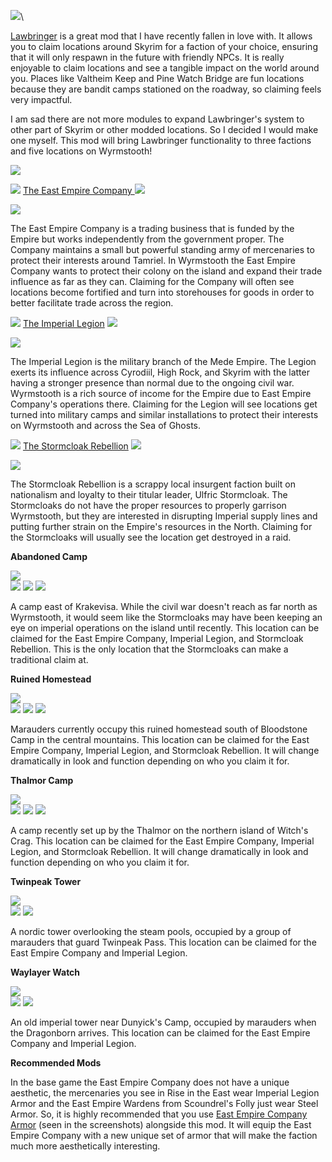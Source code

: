 ![](https://raw.githubusercontent.com/TateTaylorUSA/TateTaylorUSA/main/assets/images/banners/Wrym%20Tamer.png)\

[Lawbringer](https://www.nexusmods.com/skyrimspecialedition/mods/29882) ﻿is a great mod that I have recently fallen in love with. It allows you to claim locations around Skyrim for a faction of your choice, ensuring that it will only respawn in the future with friendly NPCs. It is really enjoyable to claim locations and see a tangible impact on the world around you. Places like Valtheim Keep and Pine Watch Bridge are fun locations because they are bandit camps stationed on the roadway, so claiming feels very impactful.

I am sad there are not more modules to expand Lawbringer's system to other part of Skyrim or other modded locations. So I decided I would make one myself. This mod will bring Lawbringer functionality to three factions and five locations on Wyrmstooth!

![](https://raw.githubusercontent.com/PierreDespereaux/PierreDespereaux/master/assets/images/banners/Features.png)

[![](https://images.uesp.net/e/e0/SR-mapicon-Shipwreck.png)](https://en.uesp.net/wiki/Lore:East_Empire_Company) [](https://en.uesp.net/wiki/Lore:East_Empire_Company) [The East Empire Company ](https://en.uesp.net/wiki/Lore:East_Empire_Company)[![](https://images.uesp.net/e/e0/SR-mapicon-Shipwreck.png)](https://en.uesp.net/wiki/Lore:East_Empire_Company)

![](https://raw.githubusercontent.com/TateTaylorUSA/TateTaylorUSA/main/assets/images/lco-wyrmstooth/EEco.png)

The East Empire Company is a trading business that is funded by the Empire but works independently from the government proper. The Company maintains a small but powerful standing army of mercenaries to protect their interests around Tamriel. In Wyrmstooth the East Empire Company wants to protect their colony on the island and expand their trade influence as far as they can. Claiming for the Company will often see locations become fortified and turn into storehouses for goods in order to better facilitate trade across the region.

[![](https://images.uesp.net/d/da/SR-mapicon-Imperial_Camp.png)](https://en.uesp.net/wiki/Lore:East_Empire_Company) [](https://en.uesp.net/wiki/Lore:Imperial_Legion) [The Imperial Legion](https://en.uesp.net/wiki/Lore:Imperial_Legion) [![](https://images.uesp.net/d/da/SR-mapicon-Imperial_Camp.png)](https://en.uesp.net/wiki/Lore:Imperial_Legion)

![](https://raw.githubusercontent.com/TateTaylorUSA/TateTaylorUSA/main/assets/images/lco-wyrmstooth/Imperials.png)

The Imperial Legion is the military branch of the Mede Empire. The Legion exerts its influence across Cyrodiil, High Rock, and Skyrim with the latter having a stronger presence than normal due to the ongoing civil war. Wyrmstooth is a rich source of income for the Empire due to East Empire Company's operations there. Claiming for the Legion will see locations get turned into military camps and similar installations to protect their interests on Wyrmstooth and across the Sea of Ghosts.

[﻿](https://en.uesp.net/wiki/Lore:Stormcloaks)[![](https://images.uesp.net/5/59/SR-mapicon-Stormcloak_Camp.png)](https://en.uesp.net/wiki/Lore:Stormcloaks)﻿ [The Stormcloak Rebellion](https://en.uesp.net/wiki/Lore:Stormcloaks) [![](https://images.uesp.net/5/59/SR-mapicon-Stormcloak_Camp.png)](https://en.uesp.net/wiki/Lore:Stormcloaks)

![](https://raw.githubusercontent.com/TateTaylorUSA/TateTaylorUSA/main/assets/images/lco-wyrmstooth/Stormcloaks.png)

The Stormcloak Rebellion is a scrappy local insurgent faction built on nationalism and loyalty to their titular leader, Ulfric Stormcloak. The Stormcloaks do not have the proper resources to properly garrison Wyrmstooth, but they are interested in disrupting Imperial supply lines and putting further strain on the Empire's resources in the North. Claiming for the Stormcloaks will usually see the location get destroyed in a raid.

**Abandoned Camp**

![](https://raw.githubusercontent.com/TateTaylorUSA/TateTaylorUSA/main/assets/images/lco-wyrmstooth/AbandonedCamp.PNG)\
[![](https://images.uesp.net/e/e0/SR-mapicon-Shipwreck.png)](https://en.uesp.net/wiki/Lore:East_Empire_Company)﻿ [![](https://images.uesp.net/d/da/SR-mapicon-Imperial_Camp.png)](https://en.uesp.net/wiki/Lore:Imperial_Legion) ﻿[![](https://images.uesp.net/5/59/SR-mapicon-Stormcloak_Camp.png)](https://en.uesp.net/wiki/Lore:Stormcloaks)

A camp east of Krakevisa. While the civil war doesn't reach as far north as Wyrmstooth, it would seem like the Stormcloaks may have been keeping an eye on imperial operations on the island until recently. This location can be claimed for the East Empire Company, Imperial Legion, and Stormcloak Rebellion. This is the only location that the Stormcloaks can make a traditional claim at.

**Ruined Homestead**

![](https://raw.githubusercontent.com/TateTaylorUSA/TateTaylorUSA/main/assets/images/lco-wyrmstooth/RuinedHomestead.PNG)\
[![](https://images.uesp.net/e/e0/SR-mapicon-Shipwreck.png)](https://en.uesp.net/wiki/Lore:East_Empire_Company)﻿﻿ [![](https://images.uesp.net/d/da/SR-mapicon-Imperial_Camp.png)](https://en.uesp.net/wiki/Lore:Imperial_Legion)﻿ ﻿[![](https://images.uesp.net/5/59/SR-mapicon-Stormcloak_Camp.png)](https://en.uesp.net/wiki/Lore:Stormcloaks)

Marauders currently occupy this ruined homestead south of Bloodstone Camp in the central mountains. This location can be claimed for the East Empire Company, Imperial Legion, and Stormcloak Rebellion. It will change dramatically in look and function depending on who you claim it for.

**Thalmor Camp**

![](https://raw.githubusercontent.com/TateTaylorUSA/TateTaylorUSA/main/assets/images/lco-wyrmstooth/ThalmorCamp.PNG)\
[![](https://images.uesp.net/e/e0/SR-mapicon-Shipwreck.png)](https://en.uesp.net/wiki/Lore:East_Empire_Company)﻿﻿ [![](https://images.uesp.net/d/da/SR-mapicon-Imperial_Camp.png)](https://en.uesp.net/wiki/Lore:Imperial_Legion)﻿ ﻿[![](https://images.uesp.net/5/59/SR-mapicon-Stormcloak_Camp.png)](https://en.uesp.net/wiki/Lore:Stormcloaks)

A camp recently set up by the Thalmor on the northern island of Witch's Crag. This location can be claimed for the East Empire Company, Imperial Legion, and Stormcloak Rebellion. It will change dramatically in look and function depending on who you claim it for.

**Twinpeak Tower**

![](https://raw.githubusercontent.com/TateTaylorUSA/TateTaylorUSA/main/assets/images/lco-wyrmstooth/TwinpeakTower.PNG)\
[![](https://images.uesp.net/e/e0/SR-mapicon-Shipwreck.png)](https://en.uesp.net/wiki/Lore:East_Empire_Company)﻿﻿ [![](https://images.uesp.net/d/da/SR-mapicon-Imperial_Camp.png)](https://en.uesp.net/wiki/Lore:Imperial_Legion)

A nordic tower overlooking the steam pools, occupied by a group of marauders that guard Twinpeak Pass. This location can be claimed for the East Empire Company and Imperial Legion.

**Waylayer Watch**

![](https://raw.githubusercontent.com/TateTaylorUSA/TateTaylorUSA/main/assets/images/lco-wyrmstooth/WaylayerWatch.PNG)\
[![](https://images.uesp.net/e/e0/SR-mapicon-Shipwreck.png)](https://en.uesp.net/wiki/Lore:East_Empire_Company)﻿﻿ [![](https://images.uesp.net/d/da/SR-mapicon-Imperial_Camp.png)](https://en.uesp.net/wiki/Lore:Imperial_Legion)

An old imperial tower near Dunyick's Camp, occupied by marauders when the Dragonborn arrives. This location can be claimed for the East Empire Company and Imperial Legion.

**Recommended Mods**

In the base game the East Empire Company does not have a unique aesthetic, the mercenaries you see in Rise in the East wear Imperial Legion Armor and the East Empire Wardens from Scoundrel's Folly just wear Steel Armor. So, it is highly recommended that you use [East Empire Company Armor](https://www.nexusmods.com/skyrimspecialedition/mods/54990)﻿ (seen in the screenshots) alongside this mod. It will equip the East Empire Company with a new unique set of armor that will make the faction much more aesthetically interesting.
